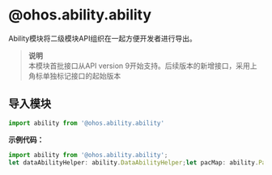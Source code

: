 # @ohos.ability.ability    
Ability模块将二级模块API组织在一起方便开发者进行导出。  
> **说明**   
>本模块首批接口从API version 9开始支持。后续版本的新增接口，采用上角标单独标记接口的起始版本  
  
## 导入模块  
  
```js    
import ability from '@ohos.ability.ability'    
```  
    
 **示例代码：**   
```ts    
import ability from '@ohos.ability.ability';  
let dataAbilityHelper: ability.DataAbilityHelper;let pacMap: ability.PacMap;let dataAbilityOperation: ability.DataAbilityOperation;let dataAbilityResult: ability.DataAbilityResult;let abilityResult: ability.AbilityResult;let connectOptions: ability.ConnectOptions;  let startAbilityParameter: ability.StartAbilityParameter;    
```    
  
